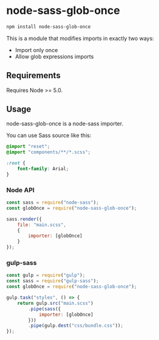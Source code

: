 # node-sass-glob-once
```sh
npm install node-sass-glob-once
```

This is a module that modifies imports in exactly two ways:
- Import only once
- Allow glob expressions imports

## Requirements
Requires Node >= 5.0.

## Usage
node-sass-glob-once is a node-sass importer.

You can use Sass source like this:
```scss
@import "reset";
@import "components/**/*.scss";

:root {
	font-family: Arial;
}
```

### Node API
```js
const sass = require("node-sass");
const globOnce = require("node-sass-glob-once");

sass.render({
	file: "main.scss",
	{
		importer: [globOnce]
	}
});
```

### gulp-sass
```js
const gulp = require("gulp");
const sass = require("gulp-sass");
const globOnce = require("node-sass-glob-once");

gulp.task("styles", () => {
	return gulp.src("main.scss")
		.pipe(sass({
			importer: [globOnce]
		}))
		.pipe(gulp.dest("css/bundle.css"));
});
```